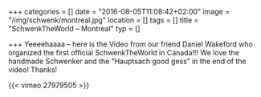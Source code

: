 +++
categories = []
date = "2016-08-05T11:08:42+02:00"
image = "/img/schwenk/montreal.jpg"
location = []
tags = []
title = "SchwenkTheWorld – Montreal"
typ = []

+++
Yeeeehaaaa – here is the Video from our friend Daniel Wakeford who organized the first official SchwenkTheWorld in Canada!!! We love the handmade Schwenker and the “Hauptsach good gess” in the end of the video! Thanks!

{{< vimeo 27979505 >}}